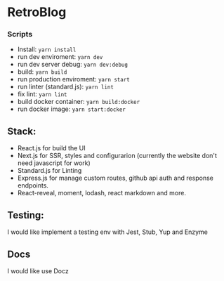 
# RetroBlog


### Scripts
* Install: `yarn install`
* run dev enviroment: `yarn dev`
* run dev server debug: `yarn dev:debug`
* build: `yarn build`
* run production enviroment: `yarn start`
* run linter (standard.js): `yarn lint`
* fix lint: `yarn lint`
* build docker container: `yarn build:docker`
* run docker image: `yarn start:docker`


## Stack:
* React.js for build the UI
* Next.js for SSR, styles and configurarion (currently the website don't need javascript for work)
* Standard.js for Linting
* Express.js for manage custom routes, github api auth and response endpoints.
* React-reveal, moment, lodash, react markdown and more.

## Testing:

I would like implement a testing env with Jest, Stub, Yup and Enzyme

## Docs

I would like use Docz
